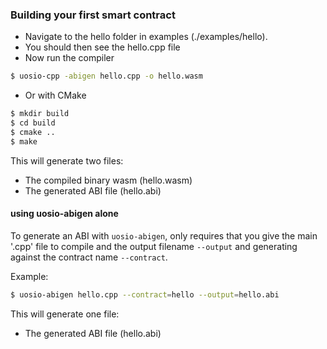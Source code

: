### Building your first smart contract
- Navigate to the hello folder in examples (./examples/hello).
- You should then see the hello.cpp file
- Now run the compiler
```sh
$ uosio-cpp -abigen hello.cpp -o hello.wasm
```
- Or with CMake
```sh
$ mkdir build
$ cd build
$ cmake ..
$ make
```
This will generate two files:
* The compiled binary wasm (hello.wasm)
* The generated ABI file (hello.abi)

#### using uosio-abigen alone
To generate an ABI with ```uosio-abigen```, only requires that you give the main '.cpp' file to compile and the output filename `--output` and generating against the contract name `--contract`.

Example:
```bash
$ uosio-abigen hello.cpp --contract=hello --output=hello.abi
```

This will generate one file:
* The generated ABI file (hello.abi)
